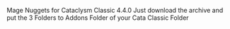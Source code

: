 Mage Nuggets for Cataclysm Classic 4.4.0
Just download the archive and put the 3 Folders to Addons Folder of your Cata Classic Folder

